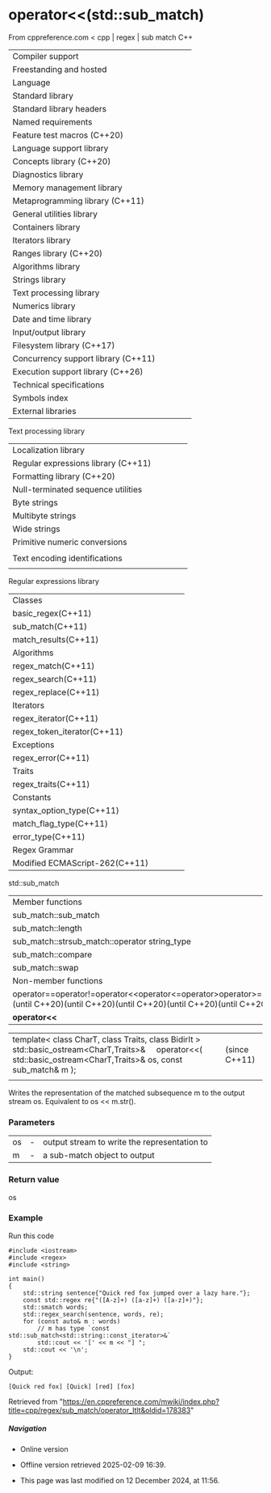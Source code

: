 # operator<<(std::sub_match)

From cppreference.com
< cpp‎ | regex‎ | sub match
C++

|  |  |  |  |  |
| --- | --- | --- | --- | --- |
| Compiler support | | | | |
| Freestanding and hosted | | | | |
| Language | | | | |
| Standard library | | | | |
| Standard library headers | | | | |
| Named requirements | | | | |
| Feature test macros (C++20) | | | | |
| Language support library | | | | |
| Concepts library (C++20) | | | | |
| Diagnostics library | | | | |
| Memory management library | | | | |
| Metaprogramming library (C++11) | | | | |
| General utilities library | | | | |
| Containers library | | | | |
| Iterators library | | | | |
| Ranges library (C++20) | | | | |
| Algorithms library | | | | |
| Strings library | | | | |
| Text processing library | | | | |
| Numerics library | | | | |
| Date and time library | | | | |
| Input/output library | | | | |
| Filesystem library (C++17) | | | | |
| Concurrency support library (C++11) | | | | |
| Execution support library (C++26) | | | | |
| Technical specifications | | | | |
| Symbols index | | | | |
| External libraries | | | | |

Text processing library

|  |  |  |  |  |
| --- | --- | --- | --- | --- |
| Localization library | | | | |
| Regular expressions library (C++11) | | | | |
| Formatting library (C++20) | | | | |
| Null-terminated sequence utilities | | | | |
| Byte strings | | | | |
| Multibyte strings | | | | |
| Wide strings | | | | |
| Primitive numeric conversions | | | | |
| |  |  |  |  |  | | --- | --- | --- | --- | --- | | to_chars(C++17) | | | | | | to_chars_result(C++17) | | | | | | from_chars(C++17) | | | | | | from_chars_result(C++17) | | | | | | chars_format(C++17) | | | | | |
| Text encoding identifications | | | | |
| |  |  |  |  |  | | --- | --- | --- | --- | --- | | text_encoding(C++26) | | | | | |

Regular expressions library

|  |  |  |  |  |
| --- | --- | --- | --- | --- |
| Classes | | | | |
| basic_regex(C++11) | | | | |
| sub_match(C++11) | | | | |
| match_results(C++11) | | | | |
| Algorithms | | | | |
| regex_match(C++11) | | | | |
| regex_search(C++11) | | | | |
| regex_replace(C++11) | | | | |
| Iterators | | | | |
| regex_iterator(C++11) | | | | |
| regex_token_iterator(C++11) | | | | |
| Exceptions | | | | |
| regex_error(C++11) | | | | |
| Traits | | | | |
| regex_traits(C++11) | | | | |
| Constants | | | | |
| syntax_option_type(C++11) | | | | |
| match_flag_type(C++11) | | | | |
| error_type(C++11) | | | | |
| Regex Grammar | | | | |
| Modified ECMAScript-262(C++11) | | | | |

std::sub_match

|  |  |  |  |  |
| --- | --- | --- | --- | --- |
| Member functions | | | | |
| sub_match::sub_match | | | | |
| sub_match::length | | | | |
| sub_match::strsub_match::operator string_type | | | | |
| sub_match::compare | | | | |
| sub_match::swap | | | | |
| Non-member functions | | | | |
| operator==operator!=operator<<operator<=operator>operator>=operator<=>(until C++20)(until C++20)(until C++20)(until C++20)(until C++20)(C++20) | | | | |
| ****operator<<**** | | | | |

|  |  |  |
| --- | --- | --- |
| template< class CharT, class Traits, class BidirIt >  std::basic_ostream<CharT,Traits>&     operator<<( std::basic_ostream<CharT,Traits>& os, const sub_match<BidirIt>& m ); |  | (since C++11) |
|  |  |  |

Writes the representation of the matched subsequence m to the output stream os.
Equivalent to os << m.str().

### Parameters

|  |  |  |
| --- | --- | --- |
| os | - | output stream to write the representation to |
| m | - | a sub-match object to output |

### Return value

os

### Example

Run this code

```
#include <iostream>
#include <regex>
#include <string>
 
int main()
{
    std::string sentence{"Quick red fox jumped over a lazy hare."};
    const std::regex re{"([A-z]+) ([a-z]+) ([a-z]+)"};
    std::smatch words;
    std::regex_search(sentence, words, re);
    for (const auto& m : words)
        // m has type `const std::sub_match<std::string::const_iterator>&`
        std::cout << '[' << m << "] ";
    std::cout << '\n';
}

```

Output:

```
[Quick red fox] [Quick] [red] [fox]

```

Retrieved from "<https://en.cppreference.com/mwiki/index.php?title=cpp/regex/sub_match/operator_ltlt&oldid=178383>"

##### Navigation

- Online version
- Offline version retrieved 2025-02-09 16:39.

- This page was last modified on 12 December 2024, at 11:56.